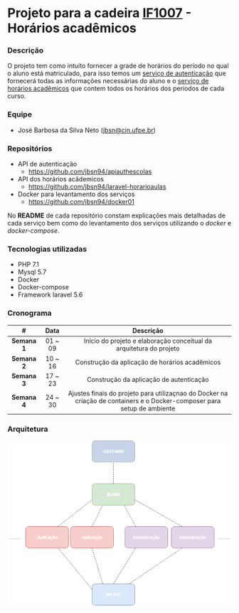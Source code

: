 # Projeto para a cadeira [IF1007](https://github.com/vinicius3w/if1007-Microservices) - Horários acadêmicos

### Descrição
O projeto tem como intuito fornecer a grade de horários do período no qual o aluno está matriculado, para isso temos um [serviço de autenticação](https://github.com/jbsn94/apiauthescolas)
que fornecerá todas as informações necessárias do aluno e o [serviço de horários acadêmicos](https://github.com/jbsn94/laravel-horarioaulas) que contem todos os horários dos períodos de cada curso.

### Equipe
* José Barbosa da Silva Neto ([jbsn@cin.ufpe.br](mailto:jbsn@cin.ufpe.br))

### Repositórios
- API de autenticação
    - https://github.com/jbsn94/apiauthescolas
- API dos horários acâdemicos
    - https://github.com/jbsn94/laravel-horarioaulas
- Docker para levantamento dos serviços
    - https://github.com/jbsn94/docker01

No **README** de cada repositório constam explicações mais detalhadas de cada serviço bem como do levantamento dos serviços utilizando o *docker* e *docker-compose*.

### Tecnologias utilizadas
- PHP 7.1
- Mysql 5.7
- Docker
- Docker-compose
- Framework laravel 5.6

### Cronograma
|#| Data   | Descrição                              |
|:----------:|:-------:|:----------------------------------------:|
|**Semana 1**|01 ~ 09|Início do projeto e elaboração conceitual da arquitetura do projeto|
|**Semana 2**|10 ~ 16|Construção da aplicação de horários acadêmicos|
|**Semana 3**|17 ~ 23|Construção da aplicação de autenticação|
|**Semana 4**|24 ~ 30|Ajustes finais do projeto para utilizaçnao do Docker na criação de containers e o Docker-composer para setup de ambiente|

### Arquitetura
![arquitetura](/arquitetura.png)
